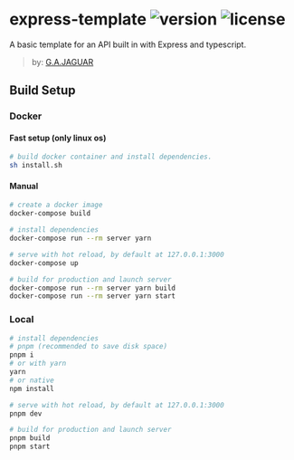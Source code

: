 # express-template ![version](https://img.shields.io/github/v/tag/gajaguar/express-api-template?label=version) ![license](https://img.shields.io/github/license/gajaguar/express-api-template)

A basic template for an API built in with Express and typescript.

> by: [G.A.JAGUAR](https://github.com/gajaguar)

## Build Setup

### Docker

#### Fast setup (only linux os)

```bash
# build docker container and install dependencies.
sh install.sh
```

#### Manual

```bash
# create a docker image
docker-compose build
```

```bash
# install dependencies
docker-compose run --rm server yarn
```

```bash
# serve with hot reload, by default at 127.0.0.1:3000
docker-compose up
```

```bash
# build for production and launch server
docker-compose run --rm server yarn build
docker-compose run --rm server yarn start
```

### Local

```bash
# install dependencies
# pnpm (recommended to save disk space)
pnpm i
# or with yarn
yarn
# or native
npm install
```

```bash
# serve with hot reload, by default at 127.0.0.1:3000
pnpm dev
```

```bash
# build for production and launch server
pnpm build
pnpm start
```
